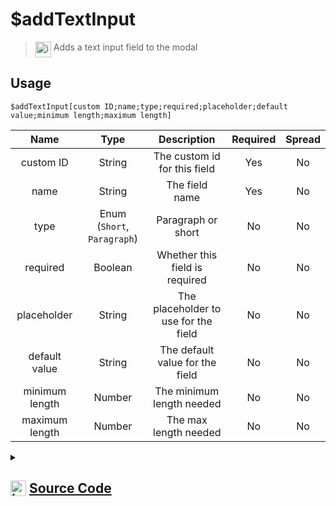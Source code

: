 # $addTextInput
> <img align="top" src="https://upload.wikimedia.org/wikipedia/commons/thumb/e/e4/Infobox_info_icon.svg/160px-Infobox_info_icon.svg.png?20150409153300" alt="image" width="25" height="auto"> Adds a text input field to the modal
## Usage
```
$addTextInput[custom ID;name;type;required;placeholder;default value;minimum length;maximum length]
```
| Name | Type | Description | Required | Spread
| :---: | :---: | :---: | :---: | :---: |
custom ID | String | The custom id for this field | Yes | No
name | String | The field name | Yes | No
type | Enum (`Short`, `Paragraph`) | Paragraph or short | No | No
required | Boolean | Whether this field is required | No | No
placeholder | String | The placeholder to use for the field | No | No
default value | String | The default value for the field | No | No
minimum length | Number | The minimum length needed | No | No
maximum length | Number | The max length needed | No | No
<details>
<summary>
    
## <img align="top" src="https://cdn4.iconfinder.com/data/icons/iconsimple-logotypes/512/github-512.png" alt="image" width="25" height="auto">  [Source Code](https://github.com/tryforge/ForgeScript-V2/blob/main/src/native/addTextInput.ts)
    
</summary>
    
```ts
import { ActionRowBuilder, TextInputBuilder, TextInputStyle } from "discord.js"
import { ArgType, NativeFunction, Return } from "../structures"

export default new NativeFunction({
    name: "$addTextInput",
    version: "1.0.0",
    description: "Adds a text input field to the modal",
    brackets: true,
    unwrap: true,
    args: [
        {
            name: "custom ID",
            description: "The custom id for this field",
            rest: false,
            type: ArgType.String,
            required: true,
        },
        {
            name: "name",
            description: "The field name",
            rest: false,
            required: true,
            type: ArgType.String,
        },
        {
            name: "type",
            description: "Paragraph or short",
            rest: false,
            type: ArgType.Enum,
            enum: TextInputStyle,
        },
        {
            name: "required",
            description: "Whether this field is required",
            rest: false,
            type: ArgType.Boolean,
        },
        {
            name: "placeholder",
            description: "The placeholder to use for the field",
            rest: false,
            type: ArgType.String,
        },
        {
            name: "default value",
            description: "The default value for the field",
            rest: false,
            type: ArgType.String,
        },
        {
            name: "minimum length",
            description: "The minimum length needed",
            rest: false,
            type: ArgType.Number,
        },
        {
            name: "maximum length",
            description: "The max length needed",
            rest: false,
            type: ArgType.Number,
        },
    ],
    execute(ctx, [id, label, type, required, placeholder, value, min, max]) {
        const field = new TextInputBuilder()
            .setCustomId(id)
            .setLabel(label)
            .setStyle(type || TextInputStyle.Paragraph)
            .setRequired(required || false)

        if (placeholder) field.setPlaceholder(placeholder)
        if (value) field.setValue(value)
        if (min) field.setMinLength(min)
        if (max) field.setMaxLength(max)

        ctx.container.modal?.addComponents(new ActionRowBuilder<TextInputBuilder>().addComponents(field))

        return Return.success()
    },
})

```
    
</details>